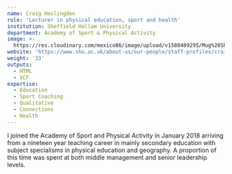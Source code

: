 ```yaml
---
name: Craig Haslingden
role: 'Lecturer in physical education, sport and health'
institution: Sheffield Hallam University
department: Academy of Sport & Physical Activity
image: >-
  https://res.cloudinary.com/mexico86/image/upload/v1580489295/Mug%20Shots/Craig_Haslingden_dvvgyo.jpg
website: 'https://www.shu.ac.uk/about-us/our-people/staff-profiles/craig-haslingden'
weight: '33'
outputs:
  - HTML
  - VCF
expertise:
  - Education
  - Sport Coaching
  - Qualitative
  - Connections
  - Health
---
```


<!--StartFragment-->

I joined the Academy of Sport and Physical Activity in January 2018 arriving from a nineteen year teaching career in mainly secondary education with subject specialisms in physical education and geography. A proportion of this time was spent at both middle management and senior leadership levels.

<!--EndFragment-->

